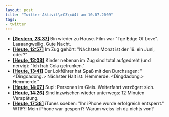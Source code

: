 ```yaml
--- 
layout: post
title: "Twitter-Aktivit\xC3\xA4t am 10.07.2009"
tags: 
- twitter
---
```

<ul class="aktt_tweet_digest">
	<li><strong><a href="http://twitter.com/fabianonline/statuses/2557195057">[Gestern, 23:37]</a></strong> Bin wieder zu Hause. Film war &quot;Tge Edge Of Love&quot;. Laaaangweilig. Gute Nacht.</li>
	<li><strong><a href="http://twitter.com/fabianonline/statuses/2566450876">[Heute, 12:57]</a></strong> Im Zug gehört: &quot;Nächsten Monat ist der 19. ein Juni, oder?&quot;</li>
	<li><strong><a href="http://twitter.com/fabianonline/statuses/2566540790">[Heute, 13:08]</a></strong> Kinder nebenan im Zug sind total aufgedreht (und nervig): &quot;Ich hab Cola getrunken.&quot;</li>
	<li><strong><a href="http://twitter.com/fabianonline/statuses/2566806567">[Heute, 13:41]</a></strong> Der Lokführer hat Spaß mit den Durchsagen: &quot;&lt;Dingdadong.&gt; Nächster Halt ist: Hemmerde. &lt;Dingdadong.&gt; Hemmerde.&quot;</li>
	<li><strong><a href="http://twitter.com/fabianonline/statuses/2567045331">[Heute, 14:07]</a></strong> Supi: Personen im Gleis. Weiterfahrt verzögert sich.</li>
	<li><strong><a href="http://twitter.com/fabianonline/statuses/2567224675">[Heute, 14:26]</a></strong> Sind inzwischen wieder unterwegs: 12 Minuten Verspätung.</li>
	<li><strong><a href="http://twitter.com/fabianonline/statuses/2569612891">[Heute, 17:38]</a></strong> iTunes soeben: &quot;Ihr iPhone wurde erfolgreich entsperrt.&quot; WTF?! Mein iPhone war gesperrt? Warum weiss ich da nichts von?</li>
</ul>

